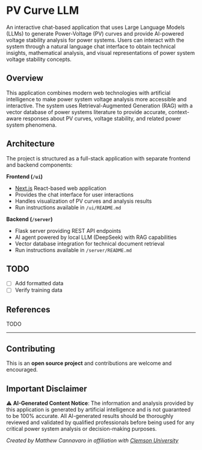 # PV Curve LLM

An interactive chat-based application that uses Large Language Models (LLMs) to generate Power-Voltage (PV) curves and provide AI-powered voltage stability analysis for power systems. Users can interact with the system through a natural language chat interface to obtain technical insights, mathematical analysis, and visual representations of power system voltage stability concepts.

## Overview

This application combines modern web technologies with artificial intelligence to make power system voltage analysis more accessible and interactive. The system uses Retrieval-Augmented Generation (RAG) with a vector database of power systems literature to provide accurate, context-aware responses about PV curves, voltage stability, and related power system phenomena.

## Architecture

The project is structured as a full-stack application with separate frontend and backend components:

**Frontend (`/ui`)**
- [Next.js](https://nextjs.org/) React-based web application
- Provides the chat interface for user interactions
- Handles visualization of PV curves and analysis results
- Run instructions available in `/ui/README.md`

**Backend (`/server`)**
- Flask server providing REST API endpoints
- AI agent powered by local LLM (DeepSeek) with RAG capabilities
- Vector database integration for technical document retrieval
- Run instructions available in `/server/README.md`

## TODO

- [ ] Add formatted data
- [ ] Verify training data

## References

TODO

---

## Contributing

This is an **open source project** and contributions are welcome and encouraged.

## Important Disclaimer

⚠️ **AI-Generated Content Notice**: The information and analysis provided by this application is generated by artificial intelligence and is not guaranteed to be 100% accurate. All AI-generated results should be thoroughly reviewed and validated by qualified professionals before being used for any critical power system analysis or decision-making purposes.

*Created by Matthew Cannavaro in affiliation with [Clemson University](https://clemson.edu)*